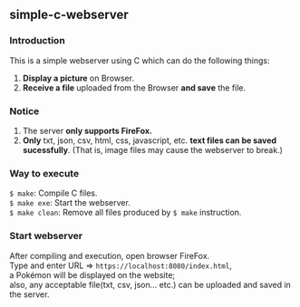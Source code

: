 ## simple-c-webserver

### Introduction
This is a simple webserver using C which can do the following things:
1. **Display a picture** on Browser.
2. **Receive a file** uploaded from the Browser **and save** the file.

### Notice
1. The server **only supports FireFox.**
2. **Only** txt, json, csv, html, css, javascript, etc. **text files can be saved sucessfully**. 
   (That is, image files may cause the webserver to break.)

### Way to execute
`$ make`: Compile C files. <br>
`$ make exe`: Start the webserver. <br>
`$ make clean`: Remove all files produced by `$ make` instruction. <br>

### Start webserver
After compiling and execution, open browser FireFox. <br>
Type and enter URL => `https://localhost:8080/index.html`, <br>
a Pokémon will be displayed on the website; <br>
also, any acceptable file(txt, csv, json... etc.) can be uploaded and saved in the server.
